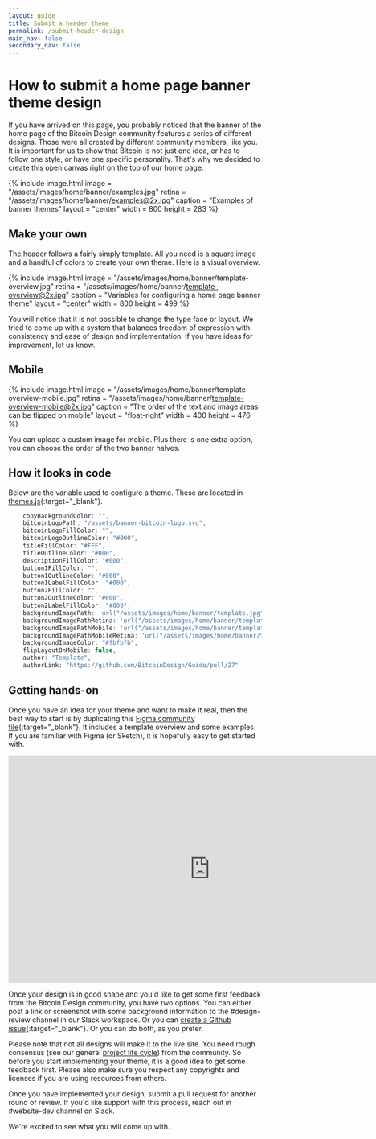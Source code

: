 ```yaml
---
layout: guide
title: Submit a header theme
permalink: /submit-header-design
main_nav: false
secondary_nav: false
---
```


# How to submit a home page banner theme design

If you have arrived on this page, you probably noticed that the banner of the home page of the Bitcoin Design community features a series of different designs. Those were all created by different community members, like you. It is important for us to show that Bitcoin is not just one idea, or has to follow one style, or have one specific personality. That's why we decided to create this open canvas right on the top of our home page.

{% include image.html
   image = "/assets/images/home/banner/examples.jpg"
   retina = "/assets/images/home/banner/examples@2x.jpg"
   caption = "Examples of banner themes"
   layout = "center"
   width = 800
   height = 283
%}

## Make your own

The header follows a fairly simply template. All you need is a square image and a handful of colors to create your own theme. Here is a visual overview.

{% include image.html
   image = "/assets/images/home/banner/template-overview.jpg"
   retina = "/assets/images/home/banner/template-overview@2x.jpg"
   caption = "Variables for configuring a home page banner theme"
   layout = "center"
   width = 800
   height = 499
%}

You will notice that it is not possible to change the type face or layout. We tried to come up with a system that balances freedom of expression with consistency and ease of design and implementation. If you have ideas for improvement, let us know.

## Mobile

<div class="center">

{% include image.html
   image = "/assets/images/home/banner/template-overview-mobile.jpg"
   retina = "/assets/images/home/banner/template-overview-mobile@2x.jpg"
   caption = "The order of the text and image areas can be flipped on mobile"
   layout = "float-right"
   width = 400
   height = 476
%}

You can upload a custom image for mobile. Plus there is one extra option, you can choose the order of the two banner halves.

</div>

## How it looks in code

Below are the variable used to configure a theme. These are located in [themes.js](/js/themes.js){:target="_blank"}.

```javascript
    copyBackgroundColor: "", 
    bitcoinLogoPath: "/assets/banner-bitcoin-logo.svg", 
    bitcoinLogoFillColor: "", 
    bitcoinLogoOutlineColor: "#000",
    titleFillColor: "#FFF",
    titleOutlineColor: "#000",
    descriptionFillColor: "#000",
    button1FillColor: "",
    button1OutlineColor: "#000",
    button1LabelFillColor: "#000",
    button2FillColor: "",
    button2OutlineColor: "#000",
    button2LabelFillColor: "#000",
    backgroundImagePath: 'url("/assets/images/home/banner/template.jpg")',
    backgroundImagePathRetina: 'url("/assets/images/home/banner/template@2x.jpg")',
    backgroundImagePathMobile: 'url("/assets/images/home/banner/template-mobile.jpg")',
    backgroundImagePathMobileRetina: 'url("/assets/images/home/banner/template-mobile@2x.jpg")',
    backgroundImageColor: "#fbfbfb",
    flipLayoutOnMobile: false,
    author: "Template",
    authorLink: "https://github.com/BitcoinDesign/Guide/pull/27"
```

## Getting hands-on

Once you have an idea for your theme and want to make it real, then the best way to start is by duplicating this [Figma community file](https://www.figma.com/community/file/891254324897262700/Bitcoin-Design-Community-Website-Banner-Template){:target="_blank"}. It includes a template overview and some examples. If you are familiar with Figma (or Sketch), it is hopefully easy to get started with.

<iframe style="border: 1px solid rgba(0, 0, 0, 0.1);" width="800" height="450" src="https://www.figma.com/embed?embed_host=share&url=https%3A%2F%2Fwww.figma.com%2Ffile%2FRZfxlwn0SyRpIQiCl02PQb%2FBitcoin-Design-Community-Website-Banner-Template&chrome=DOCUMENTATION" allowfullscreen></iframe>

Once your design is in good shape and you'd like to get some first feedback from the Bitcoin Design community, you have two options. You can either post a link or screenshot with some background information to the #design-review channel in our Slack workspace. Or you can [create a Github issue](https://github.com/BitcoinDesign/Guide/issues){:target="_blank"}. Or you can do both, as you prefer.

Please note that not all designs will make it to the live site. You need rough consensus (see our general [project life cycle](https://github.com/BitcoinDesign/Meta/blob/master/Projects.md)) from the community. So before you start implementing your theme, it is a good idea to get some feedback first. Please also make sure you respect any copyrights and licenses if you are using resources from others.

Once you have implemented your design, submit a pull request for another round of review. If you'd like support with this process, reach out in #website-dev channel on Slack.

We're excited to see what you will come up with.
